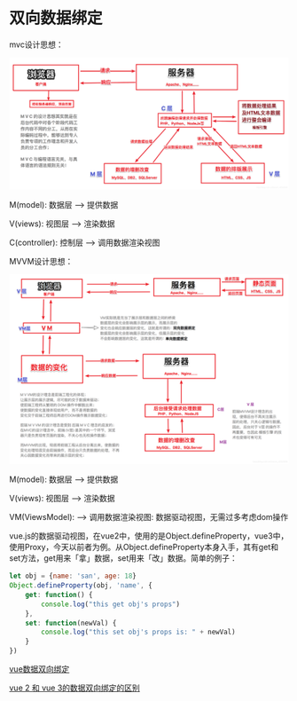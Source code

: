 # 双向数据绑定

mvc设计思想：

![%E5%8F%8C%E5%90%91%E6%95%B0%E6%8D%AE%E7%BB%91%E5%AE%9A%206acd6ccc98544fcda9b4fbb560d68b99/Untitled.png](%E5%8F%8C%E5%90%91%E6%95%B0%E6%8D%AE%E7%BB%91%E5%AE%9A%206acd6ccc98544fcda9b4fbb560d68b99/Untitled.png)

M(model): 数据层    —>   提供数据

V(views): 视图层    —>    渲染数据

C(controller): 控制层   —>   调用数据渲染视图

MVVM设计思想：

![%E5%8F%8C%E5%90%91%E6%95%B0%E6%8D%AE%E7%BB%91%E5%AE%9A%206acd6ccc98544fcda9b4fbb560d68b99/Untitled%201.png](%E5%8F%8C%E5%90%91%E6%95%B0%E6%8D%AE%E7%BB%91%E5%AE%9A%206acd6ccc98544fcda9b4fbb560d68b99/Untitled%201.png)

M(model): 数据层    —>   提供数据

V(views): 视图层    —>    渲染数据

VM(ViewsModel):   —>   调用数据渲染视图:   数据驱动视图，无需过多考虑dom操作

vue.js的数据驱动视图，在vue2中，使用的是Object.defineProperty，vue3中，使用Proxy，今天以前者为例。从Object.defineProperty本身入手，其有get和set方法，get用来「拿」数据，set用来「改」数据。简单的例子：

```jsx
let obj = {name: 'san', age: 18}
Object.defineProperty(obj, 'name', {
	get: function() {
		console.log("this get obj's props")
	},
	set: function(newVal) {
		console.log("this set obj's props is: " + newVal)
	}
})
```

[vue数据双向绑定](%E5%8F%8C%E5%90%91%E6%95%B0%E6%8D%AE%E7%BB%91%E5%AE%9A%206acd6ccc98544fcda9b4fbb560d68b99/vue%E6%95%B0%E6%8D%AE%E5%8F%8C%E5%90%91%E7%BB%91%E5%AE%9A%207910775569c64784b752f5613fc75dde.md)

[vue 2 和 vue 3的数据双向绑定的区别](%E5%8F%8C%E5%90%91%E6%95%B0%E6%8D%AE%E7%BB%91%E5%AE%9A%206acd6ccc98544fcda9b4fbb560d68b99/vue%202%20%E5%92%8C%20vue%203%E7%9A%84%E6%95%B0%E6%8D%AE%E5%8F%8C%E5%90%91%E7%BB%91%E5%AE%9A%E7%9A%84%E5%8C%BA%E5%88%AB%2031ee1a13400d4cf4b201df5c94eff095.md)